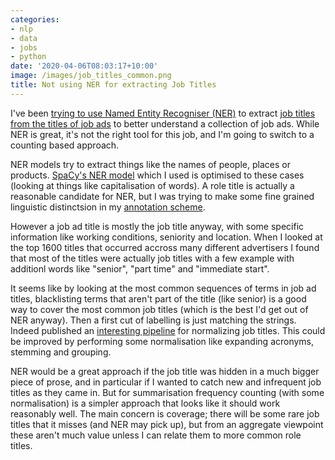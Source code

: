 ```yaml
---
categories:
- nlp
- data
- jobs
- python
date: '2020-04-06T08:03:17+10:00'
image: /images/job_titles_common.png
title: Not using NER for extracting Job Titles
---
```


I've been [trying to use Named Entity Recogniser (NER)](/ner-prodigy/) to extract [job titles from the titles of job ads](/job-title/) to better understand a collection of job ads.
While NER is great, it's not the right tool for this job, and I'm going to switch to a counting based approach.

NER models try to extract things like the names of people, places or products.
[SpaCy's NER model](https://spacy.io/universe/project/video-spacys-ner-model) which I used is optimised to these cases (looking at things like capitalisation of words).
A role title is actually a reasonable candidate for NER, but I was trying to make some fine grained linguistic distinctsion in my [annotation scheme](/job-title-annotation/).

However a job ad title is mostly the job title anyway, with some specific information like working conditions, seniority and location.
When I looked at the top 1600 titles that occurred accross many different advertisers I found that most of the titles were actually job titles with a few example with additionl words like "senior", "part time" and "immediate start".

It seems like by looking at the most common sequences of terms in job ad titles, blacklisting terms that aren't part of the title (like senior) is a good way to cover the most common job titles (which is the best I'd get out of NER anyway).
Then a first cut of labelling is just matching the strings.
Indeed published an [interesting pipeline](https://engineering.indeedblog.com/blog/2019/09/normalizing-resume-text-in-the-age-of-ninjas-rockstars-and-wizards/) for normalizing job titles.
This could be improved by performing some normalisation like expanding acronyms, stemming and grouping.

NER would be a great approach if the job title was hidden in a much bigger piece of prose, and in particular if I wanted to catch new and infrequent job titles as they came in.
But for summarisation frequency counting (with some normalisation) is a simpler approach that looks like it should work reasonably well.
The main concern is coverage; there will be some rare job titles that it misses (and NER may pick up), but from an aggregate viewpoint these aren't much value unless I can relate them to more common role titles.